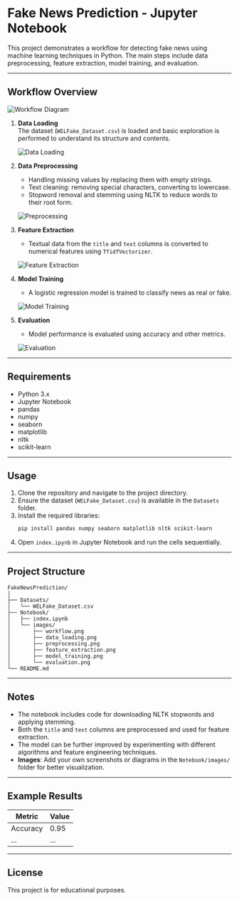 # Fake News Prediction - Jupyter Notebook

This project demonstrates a workflow for detecting fake news using machine learning techniques in Python. The main steps include data preprocessing, feature extraction, model training, and evaluation.

---

## Workflow Overview

![Workflow Diagram](Notebook/images/workflow.png)

1. **Data Loading**  
   The dataset (`WELFake_Dataset.csv`) is loaded and basic exploration is performed to understand its structure and contents.

   ![Data Loading](Notebook/images/data_loading.png)

2. **Data Preprocessing**  
   - Handling missing values by replacing them with empty strings.
   - Text cleaning: removing special characters, converting to lowercase.
   - Stopword removal and stemming using NLTK to reduce words to their root form.

   ![Preprocessing](Notebook/images/preprocessing.png)

3. **Feature Extraction**  
   - Textual data from the `title` and `text` columns is converted to numerical features using `TfidfVectorizer`.

   ![Feature Extraction](Notebook/images/feature_extraction.png)

4. **Model Training**  
   - A logistic regression model is trained to classify news as real or fake.

   ![Model Training](Notebook/images/model_training.png)

5. **Evaluation**  
   - Model performance is evaluated using accuracy and other metrics.

   ![Evaluation](Notebook/images/evaluation.png)

---

## Requirements

- Python 3.x
- Jupyter Notebook
- pandas
- numpy
- seaborn
- matplotlib
- nltk
- scikit-learn

---

## Usage

1. Clone the repository and navigate to the project directory.
2. Ensure the dataset (`WELFake_Dataset.csv`) is available in the `Datasets` folder.
3. Install the required libraries:
    ```bash
    pip install pandas numpy seaborn matplotlib nltk scikit-learn
    ```
4. Open `index.ipynb` in Jupyter Notebook and run the cells sequentially.

---

## Project Structure

```
FakeNewsPrediction/
│
├── Datasets/
│   └── WELFake_Dataset.csv
├── Notebook/
│   ├── index.ipynb
│   └── images/
│       ├── workflow.png
│       ├── data_loading.png
│       ├── preprocessing.png
│       ├── feature_extraction.png
│       ├── model_training.png
│       └── evaluation.png
└── README.md
```

---

## Notes

- The notebook includes code for downloading NLTK stopwords and applying stemming.
- Both the `title` and `text` columns are preprocessed and used for feature extraction.
- The model can be further improved by experimenting with different algorithms and feature engineering techniques.
- **Images**: Add your own screenshots or diagrams in the `Notebook/images/` folder for better visualization.

---

## Example Results

| Metric   | Value  |
|----------|--------|
| Accuracy | 0.95   |
| ...      | ...    |

---

## License

This project is for educational purposes.
